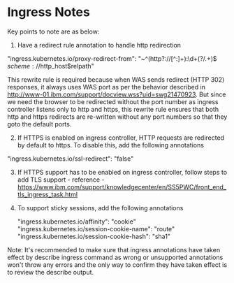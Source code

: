 <H1>Ingress Notes</H1>

Key points to note are as below:

1. Have a redirect rule annotation to handle http redirection

"ingress.kubernetes.io/proxy-redirect-from": "~^(http?://[^:]+):\\d+(?<relpath>/.+)$ $scheme://$http_host$relpath"

This rewrite rule is required because when WAS sends redirect (HTTP 302) responses, it always uses WAS port as per the behavior described in http://www-01.ibm.com/support/docview.wss?uid=swg21470923. But since we need the browser to be redirected without the port number as ingress controller listens only to http and https, this rewrite rule ensures that both http and https redirects are re-written without any port numbers so that they goto the default ports.

2. If HTTPS is enabled on ingress controller, HTTP requests are redirected by default to https. To disable this, add the following annotations

"ingress.kubernetes.io/ssl-redirect": "false"

3. If HTTPS support has to be enabled on ingress controller, follow steps to add TLS support - reference -  https://www.ibm.com/support/knowledgecenter/en/SS5PWC/front_end_tls_ingress_task.html

4. To support sticky sessions, add the following annotations

    "ingress.kubernetes.io/affinity": "cookie"
    "ingress.kubernetes.io/session-cookie-name": "route"
    "ingress.kubernetes.io/session-cookie-hash": "sha1"

Note: It's recommended to make sure that ingress annotations have taken effect by describe ingress command as wrong or unsupported annotations won't throw any errors and the only way to confirm they have taken effect is to review the describe output.
